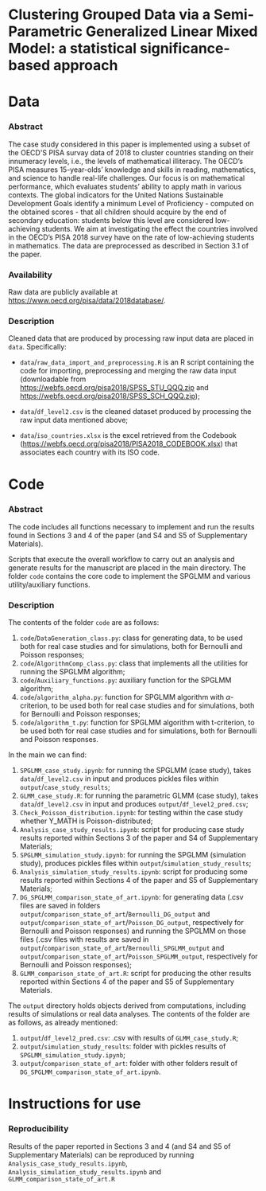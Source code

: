 Clustering Grouped Data via a Semi-Parametric Generalized Linear Mixed Model: a statistical significance-based approach
================


# Data

### Abstract

The case study considered in this paper is implemented using a subset of the OECD'S PISA survay data of 2018 to cluster countries standing on their innumeracy levels, i.e., the levels of mathematical illiteracy. 
The OECD’s PISA measures 15-year-olds’ knowledge and skills in reading, mathematics, and science to handle real-life challenges. 
Our focus is on mathematical performance, which evaluates students’ ability to apply math in various contexts. 
The global indicators for the United Nations Sustainable Development Goals identify a minimum Level of Proficiency - computed on the obtained scores - 
that all children should acquire by the end of secondary education: students below this level are considered low-achieving students. 
We aim at investigating the effect the countries involved in the OECD’s PISA 2018 survey have on the rate of low-achieving students in mathematics.
The data are preprocessed as described in Section 3.1 of the paper.

### Availability

Raw data are publicly available at https://www.oecd.org/pisa/data/2018database/.

### Description

Cleaned data that are produced by processing raw input data are placed in `data`. Specifically:

* `data`/`raw_data_import_and_preprocessing.R` is an R script containing the code for importing, preprocessing and merging the raw data input (downloadable from https://webfs.oecd.org/pisa2018/SPSS_STU_QQQ.zip and https://webfs.oecd.org/pisa2018/SPSS_SCH_QQQ.zip);

* `data`/`df_level2.csv` is the cleaned dataset produced by processing the raw input data mentioned above;

* `data`/`iso_countries.xlsx` is the excel retrieved from the Codebook (https://webfs.oecd.org/pisa2018/PISA2018_CODEBOOK.xlsx) that associates each country with its ISO code.




# Code

### Abstract

The code includes all functions necessary to implement and run the results found in Sections 3 and 4 of the paper (and S4 and S5 of Supplementary Materials).

Scripts that execute the overall workflow to carry out an analysis and generate results for the manuscript are placed in the main directory.
The folder `code` contains the core code to implement the SPGLMM and various utility/auxiliary functions.


### Description

The contents of the folder `code` are as follows:
1. `code`/`DataGeneration_class.py`: class for generating data, to be used both for real case studies and for simulations, both for Bernoulli and Poisson responses;
2. `code`/`AlgorithmComp_class.py`: class that implements all the utilities for running the SPGLMM algorithm;
3. `code`/`Auxiliary_functions.py`: auxiliary function for the SPGLMM algorithm;
4. `code`/`algorithm_alpha.py`: function for SPGLMM algorithm with $\alpha$-criterion, to be used both for real case studies and for simulations, both for Bernoulli and Poisson responses;
5. `code`/`algorithm_t.py`: function for SPGLMM algorithm with t-criterion, to be used both for real case studies and for simulations, both for Bernoulli and Poisson responses.

In the main we can find:
1. `SPGLMM_case_study.ipynb`: for running the SPGLMM (case study), takes `data`/`df_level2.csv` in input and produces pickles files within `output`/`case_study_results`;
2. `GLMM_case_study.R`: for running the parametric GLMM (case study), takes `data`/`df_level2.csv` in input and produces `output`/`df_level2_pred.csv`;
3. `Check_Poisson_distribution.ipynb`: for testing within the case study whether Y_MATH is Poisson-distributed;
5. `Analysis_case_study_results.ipynb`: script for producing case study results reported within Sections 3 of the paper and S4 of Supplementary Materials;
6. `SPGLMM_simulation_study.ipynb`: for running the SPGLMM (simulation study), produces pickles files within `output`/`simulation_study_results`;
7. `Analysis_simulation_study_results.ipynb`: script for producing some results reported within Sections 4 of the paper and S5 of Supplementary Materials;
8. `DG_SPGLMM_comparison_state_of_art.ipynb`: for generating data (.csv files are saved in folders `output`/`comparison_state_of_art`/`Bernoulli_DG_output` and `output`/`comparison_state_of_art`/`Poisson_DG_output`, respectively for Bernoulli and Poisson responses) and running the SPGLMM on those files (.csv files with results are saved in `output`/`comparison_state_of_art`/`Bernoulli_SPGLMM_output` and `output`/`comparison_state_of_art`/`Poisson_SPGLMM_output`, respectively for Bernoulli and Poisson responses);
10. `GLMM_comparison_state_of_art.R`: script for producing the other results reported within Sections 4 of the paper and S5 of Supplementary Materials.

The `output` directory holds objects derived from computations, including results of simulations or real data analyses. The contents of the folder are as follows, as already mentioned:
1. `output`/`df_level2_pred.csv`: .csv with results of `GLMM_case_study.R`;
2. `output`/`simulation_study_results`: folder with pickles results of `SPGLMM_simulation_study.ipynb`;
3. `output`/`comparison_state_of_art`: folder with other folders result of `DG_SPGLMM_comparison_state_of_art.ipynb`.


# Instructions for use

### Reproducibility

Results of the paper reported in Sections 3 and 4 (and S4 and S5 of Supplementary Materials) can be reproduced by running `Analysis_case_study_results.ipynb`, `Analysis_simulation_study_results.ipynb` and `GLMM_comparison_state_of_art.R`

